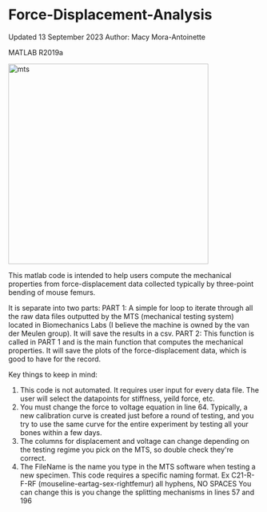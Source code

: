 # Force-Displacement-Analysis

Updated 13 September 2023
Author: Macy Mora-Antoinette

MATLAB R2019a  

<img width="400" alt="mts" src="https://github.com/macy-mora-antoinette/Force-Displacement-Analysis/assets/112992304/c535ed35-31ca-411a-acdd-b457682b31a1">

This matlab code is intended to help users compute the mechanical
properties from force-displacement data collected typically by three-point
bending of mouse femurs. 

It is separate into two parts:
PART 1: A simple for loop to iterate through all the raw data files
outputted by the MTS (mechanical testing system) located in Biomechanics
Labs (I believe the machine is owned by the van der Meulen group). It will
save the results in a csv.
PART 2: This function is called in PART 1 and is the main function that
computes the mechanical properties. It will save the plots of the
force-displacement data, which is good to have for the record. 

Key things to keep in mind:
1. This code is not automated. It requires user input for every data file.
The user will select the datapoints for stiffness, yeild force, etc. 
2. You must change the force to voltage equation in line 64. Typically,
a new calibration curve is created just before a round of testing, and you
try to use the same curve for the entire experiment by testing all your 
bones within a few days.
3. The columns for displacement and voltage can change depending on the
testing regime you pick on the MTS, so double check they're correct.
4. The FileName is the name you type in the MTS software when testing a new
specimen. This code requires a specific naming format. 
Ex C21-R-F-RF (mouseline-eartag-sex-rightfemur) all hyphens, NO SPACES
You can change this is you change the splitting mechanisms in lines 57 and 196
